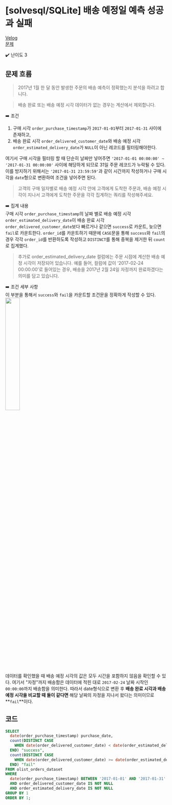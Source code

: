 # [solvesql/SQLite] 배송 예정일 예측 성공과 실패

[Velog](https://velog.io/@semoon/solvesqlSQLite-배송-예정일-예측-성공과-실패)<br>
[문제](https://solvesql.com/problems/estimated-delivery-date/)

✔️ 난이도 3

## 문제 흐름
> 2017년 1월 한 달 동안 발생한 주문의 배송 예측이 정확했는지 분석을 하려고 합니다.

> 배송 완료 또는 배송 예정 시각 데이터가 없는 경우는 계산에서 제외합니다.

➡️ 조건

1. 구매 시각 `order_purchase_timestamp`가 `2017-01-01`부터 `2017-01-31` 사이에 존재하고,
2. 배송 완료 시각 `order_delivered_customer_date`와 배송 예정 시각 
`order_estimated_delivery_date`가 `NULL`이 아닌 레코드를 필터링해야한다.

여기서 구매 시각을 필터링 할 때 단순히 날짜만 넣어주면 `'2017-01-01 00:00:00' ~ '2017-01-31 00:00:00'` 사이에 해당하게 되므로 31일 주문 레코드가 누락될 수 있다.
이를 방지하기 위해서는 `'2017-01-31 23:59:59'`과 같이 시간까지 작성하거나 구매 시각을 `date`형으로 변환하여 조건을 넣어주면 된다.

> 고객의 구매 일자별로 배송 예정 시각 안에 고객에게 도착한 주문과, 배송 예정 시각이 지나서 고객에게 도착한 주문을 각각 집계하는 쿼리를 작성해주세요.

➡️ 집계 내용<br>
구매 시각 `order_purchase_timestamp`의 날짜 별로
배송 예정 시각 `order_estimated_delivery_date`이 배송 완료 시각 `order_delivered_customer_date`보다 빠르거나 같으면 `success`로 카운트,
늦으면 `fail`로 카운트한다.
`order_id`를 카운트하기 때문에 `CASE`문을 통해 `success`와 `fail`의 경우 각각 `order_id`를 반환하도록 작성하고 `DISTINCT`를 통해 중복을 제거한 뒤 `count`로 집계했다.

> 추가로 order_estimated_delivery_date 컬럼에는 주문 시점에 계산한 배송 예정 시각이 저장되어 있습니다. 예를 들어, 컬럼에 값이 ‘2017-02-24 00:00:00’로 들어있는 경우, 배송을 2017년 2월 24일 자정까지 완료하겠다는 의미를 담고 있습니다.

➡️ 조건 세부 사항<br>
이 부분을 통해서 `success`와 `fail`을 카운트할 조건문을 정확하게 작성할 수 있다.<br>
<img src=https://velog.velcdn.com/images/semoon/post/09c661ec-9f0a-4b42-8be1-a3a2144baceb/image.png width=30%><br>
데이터를 확인했을 때 배송 예정 시각의 값은 모두 시간을 포함하지 않음을 확인할 수 있다.
여기서 "자정"까지 배송함은 데이터에 적힌 대로 `2017-02-24` 날짜 시작인 `00:00:00`까지 배송함을 의미한다.
따라서 date형식으로 변환 후 **배송 완료 시각과 배송 예정 시각을 비교할 때 둘이 같다면** 해당 날짜의 자정을 지나서 왔다는 의미이므로 **`fail`**이다.

## 코드
```sql
SELECT
  date(order_purchase_timestamp) purchase_date,
  count(DISTINCT CASE
    WHEN date(order_delivered_customer_date) < date(order_estimated_delivery_date) THEN order_id ELSE NULL
  END) "success",
  count(DISTINCT CASE
    WHEN date(order_delivered_customer_date) >= date(order_estimated_delivery_date) THEN order_id ELSE NULL
  END) "fail"
FROM olist_orders_dataset
WHERE
  date(order_purchase_timestamp) BETWEEN '2017-01-01' AND '2017-01-31'
  AND order_delivered_customer_date IS NOT NULL
  AND order_estimated_delivery_date IS NOT NULL
GROUP BY 1
ORDER BY 1;
```
